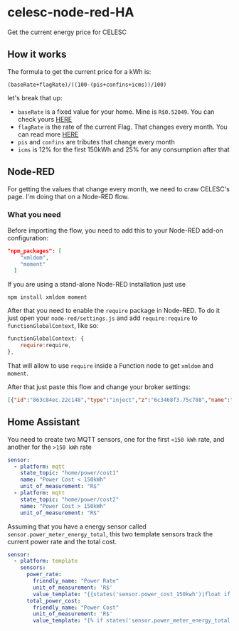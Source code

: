 # celesc-node-red-HA
Get the current energy price for CELESC

## How it works

The formula to get the current price for a kWh is:
```
(baseRate+flagRate)/((100-(pis+confins+icms))/100)
```
let's break that up:
- `baseRate` is a fixed value for your home. Mine is `R$0.52049`. You can check yours [HERE](http://www.celesc.com.br/portal/index.php/duvidas-mais-frequentes/1140-tarifa)
- `flagRate` is the rate of the current Flag. That changes every month. You can read more [HERE](http://www.aneel.gov.br/bandeiras-tarifarias)
- `pis` and `confins` are tributes that change every month
- `icms` is 12% for the first 150kWh and 25% for any consumption after that

## Node-RED

For getting the values that change every month, we need to craw CELESC's page.
I'm doing that on a Node-RED flow.

### What you need

Before importing the flow, you need to add this to your Node-RED add-on configuration:
```json
"npm_packages": [
    "xmldom",
    "moment"
  ]
```
If you are using a stand-alone Node-RED installation just use
```shell
npm install xmldom moment
```

After that you need to enable the `require` package in Node-RED. To do it just open your `node-red/settings.js` and add `require:require` to `functionGlobalContext`, like so:
```javascript
functionGlobalContext: {
    require:require,
},
```

That will allow to use `require` inside a Function node to get `xmldom` and `moment`.

After that just paste this flow and change your broker settings:

```json
[{"id":"863c84ec.22c148","type":"inject","z":"6c3468f3.75c788","name":"","topic":"","payload":"","payloadType":"date","repeat":"7200","crontab":"","once":false,"onceDelay":0.1,"x":130,"y":400,"wires":[["90bef970.b544f8"]]},{"id":"90bef970.b544f8","type":"http request","z":"6c3468f3.75c788","name":"celesc","method":"GET","ret":"txt","paytoqs":false,"url":"http://www.celesc.com.br/portal/","tls":"","proxy":"","authType":"basic","x":270,"y":400,"wires":[["43a567f.fafd998"]]},{"id":"abfb297b.46c3d8","type":"function","z":"6c3468f3.75c788","name":"valor","func":"var altText = msg.payload.alt\nvar value = 0\n\n// Possiveis Valores:\n// verde\n// amarela\n// bandeira-vermelha\nswitch(altText) {\n    case \"verde\":\n        valued = 0\n        break;\n    case \"amarela\":\n        value = 0.015\n        break;\n    case \"bandeira-vermelha\":\n        value = 0.060\n        break;\n}\nflow.set(\"flag\", value);\n\nmsg.topic = \"flag\"\nmsg.payload = value\nreturn msg;","outputs":1,"noerr":0,"x":550,"y":400,"wires":[["34251f38.944a8"]]},{"id":"43a567f.fafd998","type":"html","z":"6c3468f3.75c788","name":"bandeira","property":"payload","outproperty":"payload","tag":"#groupDestaque > div.boxDestaque.tipoAgweb > table > tbody > tr:nth-child(1) > td:nth-child(4) > p:nth-child(3) > strong > span > strong > a > img","ret":"attr","as":"multi","x":420,"y":400,"wires":[["abfb297b.46c3d8"]]},{"id":"34251f38.944a8","type":"http request","z":"6c3468f3.75c788","name":"tarifa celesc","method":"GET","ret":"txt","paytoqs":false,"url":"http://www.celesc.com.br/portal/index.php/duvidas-mais-frequentes/1140-tarifa","tls":"","proxy":"","authType":"basic","x":290,"y":460,"wires":[["3798c67.ca40c3a"]]},{"id":"3798c67.ca40c3a","type":"html","z":"6c3468f3.75c788","name":"taxas","property":"payload","outproperty":"payload","tag":"#contentMain > div > table:nth-child(25)","ret":"html","as":"multi","x":430,"y":460,"wires":[["284ac6c.adc473a"]]},{"id":"284ac6c.adc473a","type":"function","z":"6c3468f3.75c788","name":"valor","func":"var require = global.get('require');\nvar DOMParser = require('xmldom').DOMParser;\nvar moment = require('moment');\nlet parser = new DOMParser();\n\nlet table = parser.parseFromString(\"<table>\" + msg.payload + \"</table>\", \"text/xml\").getElementsByTagName(\"table\")[0];\n\nvar elements = table.lastChild.childNodes;\nlet currentDate = moment().format('MM/YYYY')\n\nvar msgOne = {topic: \"pis\", payload: {}}\nvar msgTwo = {topic: \"confins\", payload: {}}\n\nfor (let i = 0; i < elements.length; i++) {\n    let elementA = elements[i];\n    if (elementA.hasChildNodes()) {\n        let element = elementA.childNodes\n        \n        if (element[1].textContent == currentDate) { // get current date\n            msgOne.payload = parseFloat(element[3].textContent.replace(\",\", \".\"))\n            msgTwo.payload = parseFloat(element[5].textContent.replace(\",\", \".\"))\n        }\n    }\n}\n\n\nflow.set(\"pis\", msgOne.payload);\nflow.set(\"confins\", msgTwo.payload);\n\nreturn [msgOne, msgTwo];","outputs":2,"noerr":0,"x":550,"y":460,"wires":[[],["7e56e24a.a86fcc"]]},{"id":"7e56e24a.a86fcc","type":"function","z":"6c3468f3.75c788","name":"tarifa atual","func":"let pis = flow.get(\"pis\");\nlet confins = flow.get(\"confins\");\nlet flag = flow.get(\"flag\");\nlet base = 0.52049;\nlet icmsFirst = 12;\nlet icmsSecond = 25;\n\n// (base+flag)/((100-(pis+confins+icms))/100)\n\nmsgOne = {\n    topic: \"home/power/cost1\",\n    payload: (base+flag)/((100-(pis+confins+icmsFirst))/100)\n}\n\nmsgTwo = {\n    topic: \"home/power/cost2\",\n    payload: (base+flag)/((100-(pis+confins+icmsSecond))/100)\n}\n\nreturn [msgOne, msgTwo];","outputs":2,"noerr":0,"x":290,"y":520,"wires":[["46ee30d1.1fc48"],["46ee30d1.1fc48"]]},{"id":"46ee30d1.1fc48","type":"mqtt out","z":"6c3468f3.75c788","name":"","topic":"","qos":"1","retain":"true","broker":"e1a868b9.a931c8","x":430,"y":520,"wires":[]},{"id":"e1a868b9.a931c8","type":"mqtt-broker","z":"","name":"","broker":"localhost","port":"1883","clientid":"","usetls":false,"compatmode":true,"keepalive":"60","cleansession":true,"birthTopic":"","birthQos":"0","birthPayload":"","closeTopic":"","closeQos":"0","closePayload":"","willTopic":"","willQos":"0","willPayload":""}]
```

## Home Assistant

You need to create two MQTT sensors, one for the first `<150 kWh` rate, and another for the `>150 kWh` rate

```yaml
sensor:
  - platform: mqtt
    state_topic: "home/power/cost1"
    name: "Power Cost < 150kWh"
    unit_of_measurement: "R$"
  - platform: mqtt
    state_topic: "home/power/cost2"
    name: "Power Cost > 150kWh"
    unit_of_measurement: "R$"
```

Assuming that you have a energy sensor called `sensor.power_meter_energy_total`, this two template sensors track the current power rate and the total cost.

```yaml
sensor:
  - platform: template
    sensors:
      power_rate:
        friendly_name: "Power Rate"
        unit_of_measurement: 'R$'
        value_template: "{{states('sensor.power_cost_150kwh')|float if states('sensor.power_meter_energy_total')|float < 150 else states('sensor.power_cost_150kwh_2')|float}}"
      total_power_cost:
        friendly_name: "Power Cost"
        unit_of_measurement: 'R$'
        value_template: "{% if states('sensor.power_meter_energy_total')|float < 150 %} {{'%.2f'|format(states('sensor.power_meter_energy_total')|float * states('sensor.power_cost_150kwh')|float)}} {%- else -%} {{'%.2f'|format((150 * states('sensor.power_cost_150kwh')|float) + ((states('sensor.power_meter_energy_total')|float) - 150 * states('sensor.power_cost_150kwh_2')|float))}}{%- endif %}"
```
